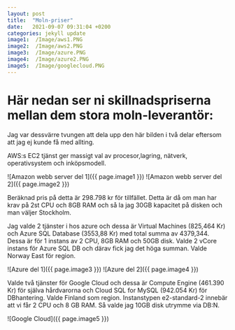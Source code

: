 ```yaml
---
layout: post
title:  "Moln-priser"
date:   2021-09-07 09:31:04 +0200
categories: jekyll update
image1:  /Image/aws1.PNG
image2:  /Image/aws2.PNG
image3:  /Image/azure.PNG
image4:  /Image/azure2.PNG
image5:  /Image/googlecloud.PNG
---
```


# Här nedan ser ni skillnadspriserna mellan dem stora moln-leverantör:

 Jag var dessvärre tvungen att dela upp den här bilden i två delar eftersom att jag ej kunde få med allting.

AWS:s EC2 tjänst ger massigt val av procesor,lagring, nätverk, operativsystem och inköpsmodell.

![Amazon webb server del 1]({{ page.image1 }})
![Amazon webb server del 2]({{ page.image2 }})

Beräknad pris på detta är 298.798 kr för tillfället. 
Detta är då om man har krav på 2st CPU och 8GB RAM och så la jag 30GB kapacitet på disken och man väljer Stockholm.

Jag valde 2 tjänster i hos azure och dessa är Virtual Machines (825,464 Kr) och Azure SQL Database (3553,88 Kr) med total summa av 4379,344. 
Dessa är för 1 instans av 2 CPU, 8GB RAM och 50GB disk. Valde 2 vCore instans för Azure SQL DB och därav fick jag det höga summan.
Valde Norway East för region.

![Azure del 1]({{ page.image3 }})
![Azure del 2]({{ page.image4 }})

Valde två tjänster för Google Cloud och dessa är Compute Engine (461.390 Kr) för själva hårdvarorna och Cloud SQL for MySQL (942.054 Kr) för DBhantering.
Valde Finland som region. Instanstypen e2-standard-2 innebär att vi får 2 CPU och 8 GB RAM. Så valde jag 10GB disk utrymme via DB:N.

![Google Cloud]({{ page.image5 }})